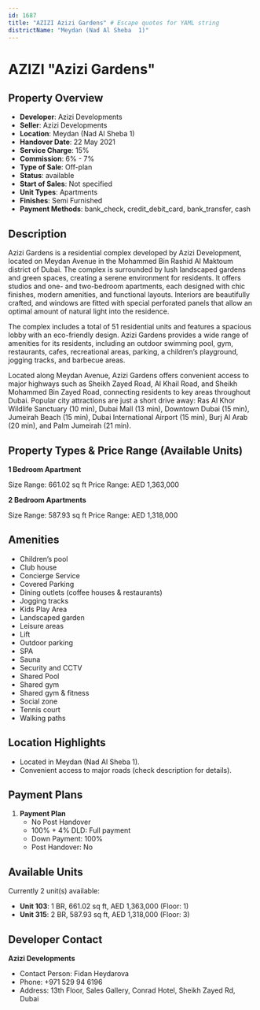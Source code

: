 ```yaml
---
id: 1687
title: "AZIZI Azizi Gardens" # Escape quotes for YAML string
districtName: "Meydan (Nad Al Sheba  1)"
---
```


# AZIZI "Azizi Gardens"

## Property Overview
- **Developer**: Azizi Developments
- **Seller**: Azizi Developments
- **Location**: Meydan (Nad Al Sheba  1)
- **Handover Date**: 22 May 2021
- **Service Charge**: 15%
- **Commission**: 6% - 7%
- **Type of Sale**: Off-plan
- **Status**: available
- **Start of Sales**: Not specified
- **Unit Types**: Apartments
- **Finishes**: Semi Furnished
- **Payment Methods**: bank_check, credit_debit_card, bank_transfer, cash

## Description
Azizi Gardens is a residential complex developed by Azizi Development, located on Meydan Avenue in the Mohammed Bin Rashid Al Maktoum district of Dubai. The complex is surrounded by lush landscaped gardens and green spaces, creating a serene environment for residents. It offers studios and one- and two-bedroom apartments, each designed with chic finishes, modern amenities, and functional layouts. Interiors are beautifully crafted, and windows are fitted with special perforated panels that allow an optimal amount of natural light into the residence.

The complex includes a total of 51 residential units and features a spacious lobby with an eco-friendly design. Azizi Gardens provides a wide range of amenities for its residents, including an outdoor swimming pool, gym, restaurants, cafes, recreational areas, parking, a children’s playground, jogging tracks, and barbecue areas.

Located along Meydan Avenue, Azizi Gardens offers convenient access to major highways such as Sheikh Zayed Road, Al Khail Road, and Sheikh Mohammed Bin Zayed Road, connecting residents to key areas throughout Dubai. Popular city attractions are just a short drive away: Ras Al Khor Wildlife Sanctuary (10 min), Dubai Mall (13 min), Downtown Dubai (15 min), Jumeirah Beach (15 min), Dubai International Airport (15 min), Burj Al Arab (20 min), and Palm Jumeirah (21 min).

## Property Types & Price Range (Available Units)
**1 Bedroom Apartment**

Size Range: 661.02 sq ft
Price Range: AED 1,363,000

**2 Bedroom Apartments**

Size Range: 587.93 sq ft
Price Range: AED 1,318,000

## Amenities
- Children’s pool
- Club house
- Concierge Service
- Covered Parking
- Dining outlets  (coffee houses & restaurants)
- Jogging tracks
- Kids Play Area
- Landscaped garden
- Leisure areas
- Lift
- Outdoor parking
- SPA
- Sauna
- Security and CCTV
- Shared Pool
- Shared gym
- Shared gym & fitness
- Social zone
- Tennis court
- Walking paths

## Location Highlights
- Located in Meydan (Nad Al Sheba  1).
- Convenient access to major roads (check description for details).

## Payment Plans
1. **Payment Plan**
   - No Post Handover
   - 100% + 4% DLD: Full payment
   - Down Payment: 100%
   - Post Handover: No

## Available Units
Currently 2 unit(s) available:
- **Unit 103**: 1 BR, 661.02 sq ft, AED 1,363,000 (Floor: 1)
- **Unit 315**: 2 BR, 587.93 sq ft, AED 1,318,000 (Floor: 3)

## Developer Contact
**Azizi Developments**
- Contact Person: Fidan Heydarova
- Phone: +971 529 94 6196
- Address: 13th Floor, Sales Gallery, Conrad Hotel, Sheikh Zayed Rd, Dubai
